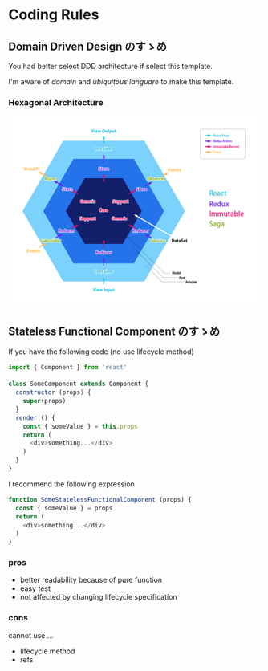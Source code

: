 # Coding Rules

## Domain Driven Design のすゝめ

You had better select DDD architecture if select this template.

I'm aware of _domain_ and _ubiquitous languare_ to make this template.

### Hexagonal Architecture

![](./doc/assets/hexagonal-architecture.png)

## Stateless Functional Component のすゝめ

If you have the following code (no use lifecycle method)

```javascript
import { Component } from 'react'

class SomeComponent extends Component {
  constructor (props) {
    super(props)
  }
  render () {
    const { someValue } = this.props
    return (
      <div>something...</div>
    )
  }
}
```

I recommend the following expression

```javascript
function SomeStatelessFunctionalComponent (props) {
  const { someValue } = props
  return (
    <div>something...</div>
  )
}
```

### pros

* better readability because of pure function
* easy test
* not affected by changing lifecycle specification

### cons

cannot use ...

* lifecycle method
* refs
